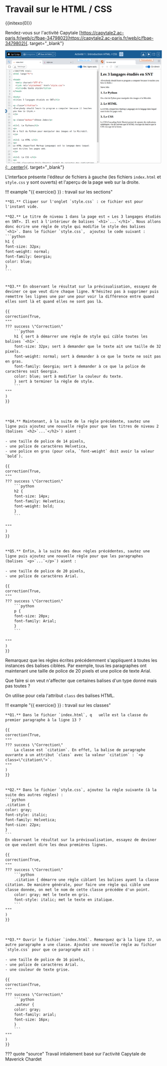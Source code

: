 # Travail sur le HTML / CSS 

{{initexo(0)}}

Rendez-vous sur l'activité Capytale [https://capytale2.ac-paris.fr/web/c/fbae-3479802](https://capytale2.ac-paris.fr/web/c/fbae-3479802){. target="_blank"}


[![image](data/cap_act1.png){: .center}](https://capytale2.ac-paris.fr/web/c/fbae-3479802){. target="_blank"}




L'interface présente l'éditeur de fichiers à gauche (les fichiers ```index.html``` et ```style.css``` y sont ouverts) et l'aperçu de la page web sur la droite.

!!! example "{{ exercice() }} : travail sur les sections"
    
    

    **Q1.** Cliquer sur l'onglet `style.css` : ce fichier est pour l'instant vide.

    **Q2.** Le titre de niveau 1 dans la page est « Les 3 langages étudiés en SNT». Il est à l'intérieur de balises `<h1>`...`</h1>`. Nous allons donc écrire une règle de style qui modifie le style des balises `<h1>`. Dans le fichier `style.css`,  ajoutez le code suivant :
    ```python
    h1 {
    font-size: 32px;
    font-weight: normal;
    font-family: Georgia;
    color: blue;
    }
    ```


    **Q3.** En observant le résultat sur la prévisualisation, essayez de deviner ce que veut dire chaque ligne. N'hésitez pas à supprimer puis remettre les lignes une par une pour voir la différence entre quand elles sont là et quand elles ne sont pas là.

    {{
    correction(True,
    """
    ??? success \"Correction\" 
        ```python
        h1 { sert à démarrer une règle de style qui cible toutes les balises `<h1>`.
        font-size: 32px; sert à demander que le texte ait une taille de 32 pixels.
        font-weight: normal; sert à demander à ce que le texte ne soit pas en gras.
        font-family: Georgia; sert à demander à ce que la police de caractères soit Georgia. 
        color: blue; sert à modifier la couleur du texte.
        } sert à terminer la règle de style.
        ```
    """
    )
    }}



    **Q4.** Maintenant, à la suite de la règle précédente, sautez une ligne puis ajoutez une nouvelle règle pour que les titres de niveau 2 (balises `<h2>`...`</h2>`) aient :
    
    - une taille de police de 14 pixels,
    - une police de caractères Helvetica,
    - une police en gras (pour cela, `font-weight` doit avoir la valeur `bold`).

    {{
    correction(True,
    """
    ??? success \"Correction\" 
        ```python
        h2 {
        font-size: 14px;
        font-family: Helvetica;
        font-weight: bold;
        }
        ```
  
    """
    )
    }}


    **Q5.** Enfin, à la suite des deux règles précédentes, sautez une ligne puis ajoutez une nouvelle règle pour que les paragraphes (balises `<p>`...`</p>`) aient :

    - une taille de police de 20 pixels,
    - une police de caractères Arial.

    {{
    correction(True,
    """
    ??? success \"Correction\" 
        ```python
        p {
        font-size: 20px;
        font-family: Arial;
        }
        ```
  
    """
    )
    }}


Remarquez que les règles écrites précédemment s'appliquent à toutes les instances des balises ciblées. Par exemple, tous les paragraphes ont maintenant une taille de police de 20 pixels et une police de texte Arial. 

Que faire si on veut n'affecter que certaines balises d'un type donné mais pas toutes ?

On utilise pour cela l'attribut `class` des balises HTML.

!!! example "{{ exercice() }} : travail sur les classes"

    **Q1.** Dans le fichier `index.html`, q   uelle est la classe du premier paragraphe à la ligne 13 ?

    {{
    correction(True,
    """
    ??? success \"Correction\" 
        La classe est `citation`. En effet, la balise de paragraphe ouvrante a un attribut `class` avec la valeur `citation` : `<p class=\"citation\">`.
    """
    )
    }}
    

    **Q2.** Dans le fichier `style.css`, ajoutez la règle suivante (à la suite des autres règles) :
    ```python
    .citation {
    color: gray;
    font-style: italic;
    font-family: Helvetica;
    font-size: 22px;
    }    
    ```
    En observant le résultat sur la prévisualisation, essayez de deviner ce que veulent dire les deux premières lignes.

    {{
    correction(True,
    """
    ??? success \"Correction\" 
        ```python
        .citation { démarre une règle ciblant les balises ayant la classe citation. De manière générale, pour faire une règle qui cible une classe donnée, on met le nom de cette classe précédée d'un point.
        color: gray; met le texte en gris.
        font-style: italic; met le texte en italique.
        ```
    """
    )
    }}
   


    **Q3.** Ouvrir le fichier `index.html`. Remarquez qu'à la ligne 17, un autre paragraphe a une classe. Ajoutez une nouvelle règle au fichier `style.css` pour que ce paragraphe ait :

    - une taille de police de 16 pixels,
    - une police de caractères Arial.
    - une couleur de texte grise.

    {{
    correction(True,
    """
    ??? success \"Correction\" 
        ```python
        .auteur {
        color: gray;
        font-family: arial;
        font-size: 16px;
        }
        ``` 
    """
    )
    }}


??? quote "source"
    Travail intialement basé sur l'activité Capytale de Maverick Chardet
